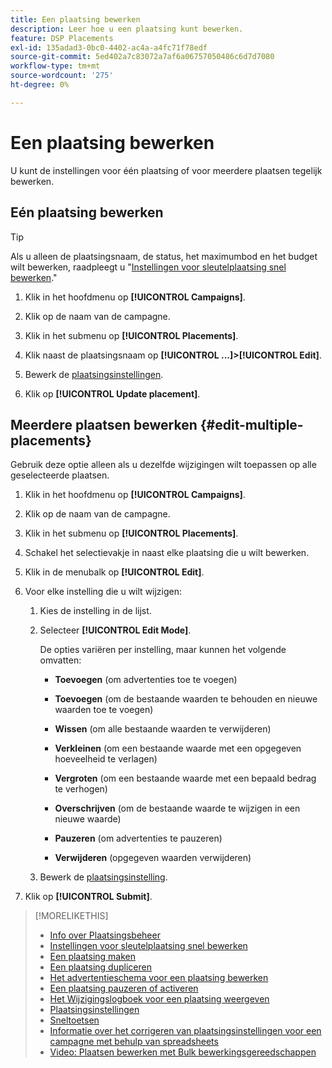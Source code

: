 ```yaml
---
title: Een plaatsing bewerken
description: Leer hoe u een plaatsing kunt bewerken.
feature: DSP Placements
exl-id: 135adad3-0bc0-4402-ac4a-a4fc71f78edf
source-git-commit: 5ed402a7c83072a7af6a06757050486c6d7d7080
workflow-type: tm+mt
source-wordcount: '275'
ht-degree: 0%

---
```


# Een plaatsing bewerken

U kunt de instellingen voor één plaatsing of voor meerdere plaatsen tegelijk bewerken.

<!-- Some placements don't have this option. Clarify which placement types aren't eligible -- is it PG placements, or all placements using private inventory? And anything else? -->

## Eén plaatsing bewerken

>[!TIP]
>
> Als u alleen de plaatsingsnaam, de status, het maximumbod en het budget wilt bewerken, raadpleegt u &quot;[Instellingen voor sleutelplaatsing snel bewerken](/help/dsp/campaign-management/placements/placement-quick-edit.md).&quot;

1. Klik in het hoofdmenu op **[!UICONTROL Campaigns]**.

1. Klik op de naam van de campagne.

1. Klik in het submenu op **[!UICONTROL Placements]**.

1. Klik naast de plaatsingsnaam op  **[!UICONTROL ...]>[!UICONTROL Edit]**.

1. Bewerk de [plaatsingsinstellingen](placement-settings.md).

1. Klik op **[!UICONTROL Update placement]**.

## Meerdere plaatsen bewerken {#edit-multiple-placements}

Gebruik deze optie alleen als u dezelfde wijzigingen wilt toepassen op alle geselecteerde plaatsen.

1. Klik in het hoofdmenu op **[!UICONTROL Campaigns]**.

1. Klik op de naam van de campagne.

1. Klik in het submenu op **[!UICONTROL Placements]**.

1. Schakel het selectievakje in naast elke plaatsing die u wilt bewerken.

1. Klik in de menubalk op **[!UICONTROL Edit]**.

1. Voor elke instelling die u wilt wijzigen:

   1. Kies de instelling in de lijst.

   1. Selecteer **[!UICONTROL Edit Mode]**.

      De opties variëren per instelling, maar kunnen het volgende omvatten:

      * **Toevoegen** (om advertenties toe te voegen)

      * **Toevoegen** (om de bestaande waarden te behouden en nieuwe waarden toe te voegen)

      * **Wissen** (om alle bestaande waarden te verwijderen)

      * **Verkleinen** (om een bestaande waarde met een opgegeven hoeveelheid te verlagen)

      * **Vergroten** (om een bestaande waarde met een bepaald bedrag te verhogen)

      * **Overschrijven** (om de bestaande waarde te wijzigen in een nieuwe waarde)

      * **Pauzeren** (om advertenties te pauzeren)

      * **Verwijderen** (opgegeven waarden verwijderen)
   1. Bewerk de [plaatsingsinstelling](placement-settings.md).


1. Klik op **[!UICONTROL Submit]**.

>[!MORELIKETHIS]
>
>* [Info over Plaatsingsbeheer](placement-about.md)
>* [Instellingen voor sleutelplaatsing snel bewerken](placement-quick-edit.md)
>* [Een plaatsing maken](placement-create.md)
>* [Een plaatsing dupliceren](placement-duplicate.md)
>* [Het advertentieschema voor een plaatsing bewerken](placement-edit-ad-schedule.md)
>* [Een plaatsing pauzeren of activeren](placement-pause-activate.md)
>* [Het Wijzigingslogboek voor een plaatsing weergeven](placement-change-log.md)
>* [Plaatsingsinstellingen](placement-settings.md)
>* [Sneltoetsen](/help/dsp/campaign-management/reports/keyboard-shortcuts.md)
>* [Informatie over het corrigeren van plaatsingsinstellingen voor een campagne met behulp van spreadsheets](/help/dsp/campaign-management/qa/qa-about.md)
>* [Video: Plaatsen bewerken met Bulk bewerkingsgereedschappen](https://experienceleague.adobe.com/docs/advertising-cloud-learn/tutorials/dsp/bulk-edit-placement-tools.html)

